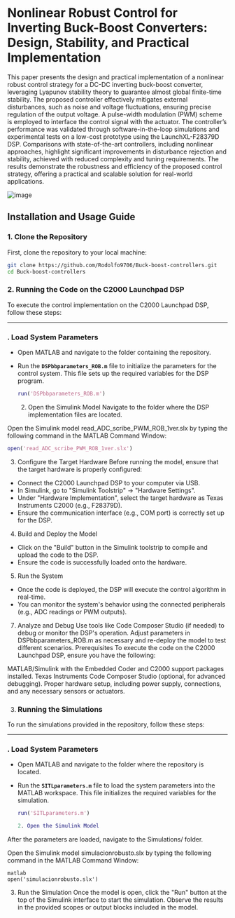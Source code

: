 # Nonlinear Robust Control for Inverting Buck-Boost Converters: Design, Stability, and Practical Implementation

This paper presents the design and practical implementation of a nonlinear robust control strategy for a DC-DC inverting buck-boost converter, leveraging Lyapunov stability
theory to guarantee almost global finite-time stability. The proposed controller effectively mitigates external disturbances, such as noise and voltage fluctuations, ensuring precise regulation of the output voltage. A pulse-width modulation (PWM) scheme is employed to interface the control signal with the actuator. The controller’s performance was validated through software-in-the-loop simulations and experimental tests on a low-cost prototype using the LaunchXL-F28379D DSP. Comparisons with state-of-the-art controllers, including nonlinear approaches, highlight significant improvements in disturbance rejection and stability, achieved with reduced complexity and tuning requirements. The results demonstrate the robustness and efficiency of the proposed control strategy, offering a practical and scalable solution for real-world applications. 

![image](https://github.com/user-attachments/assets/ac972548-d740-4d3e-804b-bcf11292a359)


## **Installation and Usage Guide**

### 1. **Clone the Repository**  
First, clone the repository to your local machine:  
```bash
git clone https://github.com/Rodolfo9706/Buck-boost-controllers.git
cd Buck-boost-controllers 
```

### 2. **Running the Code on the C2000 Launchpad DSP**

To execute the control implementation on the C2000 Launchpad DSP, follow these steps:

---

### **. Load System Parameters**

- Open MATLAB and navigate to the folder containing the repository.
- Run the **`DSPbbparameters_ROB.m`** file to initialize the parameters for the control system. This file sets up the required variables for the DSP program.

   ```matlab
   run('DSPbbparameters_ROB.m')
   ```

  2. Open the Simulink Model
Navigate to the folder where the DSP implementation files are located.

Open the Simulink model read_ADC_scribe_PWM_ROB_1ver.slx by typing the following command in the MATLAB Command Window:
```matlab
open('read_ADC_scribe_PWM_ROB_1ver.slx')
```

3. Configure the Target Hardware
Before running the model, ensure that the target hardware is properly configured:

- Connect the C2000 Launchpad DSP to your computer via USB.
- In Simulink, go to "Simulink Toolstrip" → "Hardware Settings".
- Under "Hardware Implementation", select the target hardware as Texas Instruments C2000 (e.g., F28379D).
- Ensure the communication interface (e.g., COM port) is correctly set up for the DSP.

4. Build and Deploy the Model
- Click on the "Build" button in the Simulink toolstrip to compile and upload the code to the DSP.
- Ensure the code is successfully loaded onto the hardware.

5. Run the System
- Once the code is deployed, the DSP will execute the control algorithm in real-time.
- You can monitor the system's behavior using the connected peripherals (e.g., ADC readings or PWM outputs).

7. Analyze and Debug
Use tools like Code Composer Studio (if needed) to debug or monitor the DSP's operation.
Adjust parameters in DSPbbparameters_ROB.m as necessary and re-deploy the model to test different scenarios.
Prerequisites
To execute the code on the C2000 Launchpad DSP, ensure you have the following:

MATLAB/Simulink with the Embedded Coder and C2000 support packages installed.
Texas Instruments Code Composer Studio (optional, for advanced debugging).
Proper hardware setup, including power supply, connections, and any necessary sensors or actuators.

3. ### **Running the Simulations**

To run the simulations provided in the repository, follow these steps:

---

### **. Load System Parameters**

- Open MATLAB and navigate to the folder where the repository is located.
- Run the **`SITLparameters.m`** file to load the system parameters into the MATLAB workspace. This file initializes the required variables for the simulation.

   ```matlab
   run('SITLparameters.m')

   2. Open the Simulink Model
   
After the parameters are loaded, navigate to the Simulations/ folder.

Open the Simulink model simulacionrobusto.slx by typing the following command in the MATLAB Command Window:
 ```
matlab
open('simulacionrobusto.slx')
 ```
3. Run the Simulation
Once the model is open, click the "Run" button at the top of the Simulink interface to start the simulation.
Observe the results in the provided scopes or output blocks included in the model.
